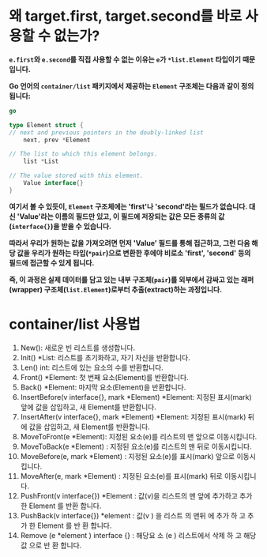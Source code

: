 # 왜 target.first, target.second를 바로 사용할 수 없는가?

**`e.first`와 `e.second`를 직접 사용할 수 없는 이유는 `e`가 `*list.Element` 타입이기 때문입니다.**

**Go 언어의 `container/list` 패키지에서 제공하는 `Element` 구조체는 다음과 같이 정의됩니다:**

```go
go

type Element struct {
// next and previous pointers in the doubly-linked list
    next, prev *Element

// The list to which this element belongs.
    list *List

// The value stored with this element.
    Value interface{}
}

```

**여기서 볼 수 있듯이, `Element` 구조체에는 'first'나 'second'라는 필드가 없습니다. 대신 'Value'라는 이름의 필드만 있고, 이 필드에 저장되는 값은 모든 종류의 값(`interface{}`)을 받을 수 있습니다.**

**따라서 우리가 원하는 값을 가져오려면 먼저 'Value' 필드를 통해 접근하고, 그런 다음 해당 값을 우리가 원하는 타입(`*pair`)으로 변환한 후에야 비로소 'first', 'second' 등의 필드에 접근할 수 있게 됩니다.**

**즉, 이 과정은 실제 데이터를 담고 있는 내부 구조체(`pair`)를 외부에서 감싸고 있는 래퍼(wrapper) 구조체(`list.Element`)로부터 추출(extract)하는 과정입니다.**

# container/list 사용법
1. New(): 새로운 빈 리스트를 생성합니다.
2. Init() *List: 리스트를 초기화하고, 자기 자신을 반환합니다.
3. Len() int: 리스트에 있는 요소의 수를 반환합니다.
4. Front() *Element: 첫 번째 요소(Element)를 반환합니다.
5. Back() *Element: 마지막 요소(Element)을 반환합니다.
6. InsertBefore(v interface{}, mark *Element) *Element: 지정된 표시(mark) 앞에 값을 삽입하고, 새 Element를 반환합니다.
7. InsertAfter(v interface{}, mark *Element) *Element: 지정된 표시(mark) 뒤에 값을 삽입하고, 새 Element를 반환합니다.
8. MoveToFront(e *Element): 지정된 요소(e)를 리스트의 맨 앞으로 이동시킵니다.
9. MoveToBack(e *Element) : 지정된 요소(e)를 리스트의 맨 뒤로 이동시킵니다.
10. MoveBefore(e, mark *Element) : 지정된 요소(e)를 표시(mark) 앞으로 이동시킵니다.
11. MoveAfter(e, mark *Element) : 지정된 요소(e)를 표시(mark) 뒤로 이동시킵니다.
12. PushFront(v interface{}) *Element : 값(v)을 리스트의 맨 앞에 추가하고 추가한 Element 를 반환 합니다.
13. PushBack(v interface{}) 	*element : 값(v ) 을 	리스트 의 맨뒤 에 추가 하 고 추가 한 Element 를 반 환 합니다.
14. Remove (e 	*element )	interface {}	: 해당요 소 (e )	리스트에서 삭제 하 고 해당 값 으로 반 환 합니다.

